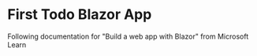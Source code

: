 # First Todo Blazor App

Following documentation for "Build a web app with Blazor" from Microsoft Learn


